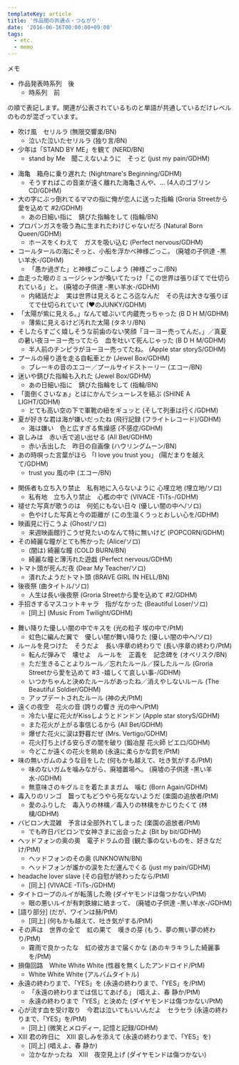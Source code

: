 ```yaml
---
templateKey: article
title: '作品間の共通点・つながり'
date: '2016-06-16T00:00:00+09:00'
tags:
  - etc.
  - memo
---
```

メモ

* 作品発表時系列　後
  * 時系列　前

の順で表記します。関連が公表されているものと単語が共通しているだけレベルのものが混ざっています。

* 吹け風　セリルラ (無限交響楽/BN)
  * 泣いた泣いたセリルラ (独り言/BN)
* 少年は「STAND BY ME」を観て (NERD/BN)
  * stand by Me　聞こえないように　そっと (just my pain/GDHM)

<!--/-->

* 海亀　箱舟に乗り遅れた (Nightmare's Beginning/GDHM)
  * そうすればこの音楽が遠く離れた海亀さんや、… (4人のゴブリン CD/GDHM)
* 大の字にぶっ倒れてるママの指に俺が恋人に送った指輪 (Groria Streetから愛を込めて #2/GDHM)
  * あの日細い指に　錆びた指輪をして (指輪/BN)
* プロパンガスを吸う為に生まれたわけじゃないだろ (Natural Born Queen/GDHM)
  * ホースをくわえて　ガスを吸い込む (Perfect nervous/GDHM)
* コールタールの海にそっと、小船を浮かべ神様ごっこ。 (廃墟の子供達 -黒い羊水-/GDHM)
  * 「愚か過ぎた」と神様ごっこしよう (神様ごっこ/BN)
* 血走った眼のミュージシャンが喚いてたっけ「この世界は張りぼてで仕切られている」と。 (廃墟の子供達 -黒い羊水-/GDHM)
  * 内緒話だよ　実は世界は見えるところ迄なんだ　その先は大きな張りぼてで仕切られていて (♥のJUNKY/GDHM)
* 「太陽が紫に見える。」なんて嘘ぶいて内蔵売っちゃった (B D H M/GDHM)
  * 薄紫に見えるけど汚れた太陽 (タネリ/BN)
* そしたらすごく嬉しそうな前歯のない笑顔「ヨーヨー売ってんだ。」／真夏の暑い夜ヨーヨー売ってたら　血を吐いて死んじゃった (B D H M/GDHM)
  * 半人前のチンピラがヨーヨー売ってたね。 (Apple star storyS/GDHM)
* プールの帰り道を走る自転車とか (Jewel Box/GDHM)
  * ブレーキの音のエコー／プールサイドストーリー (エコー/BN)
* 迷いや錆びた指輪も入れた (Jewel Box/GDHM)
  * あの日細い指に　錆びた指輪をして (指輪/BN)
* 「面倒くさいなぁ」とはにかんでシューレスを結ぶ (SHINE A LIGHT/GDHM)
  * とても高い空の下で軍靴の紐をギュッと (そして列車は行く/GDHM)
* 夏が好きな君は海が嫌いだったね (飛行記録 (フライトレコード)/GDHM)
  * 海は嫌い　色と広すぎる焦燥感 (不感症/GDHM)
* 哀しみは　赤い舌で追い出せる (All Bet/GDHM)
  * 赤い舌出した　昨日の自画像 (ハウリングムーン/BN)
* あの時唄った言葉がほら 「I love you trust you」 (陽だまりを越えて/GDHM)
  * trust you 風の中 (エコー/BN)

<!--/-->

* 関係者も立ち入り禁止　私有地に入らないように 心埋立地 (埋立地/ソロ)
  * 私有地　立ち入り禁止　心檻の中で (VIVACE -TiTs-/GDHM)
* 褪せた写真が歌うのは　何処にもない日々 (優しい闇の中へ/ソロ)
  * 色やけした写真と今の距離が (この生温くうっとおしい心を/GDHM)
* 映画見に行こうよ (Ghost/ソロ)
  * 来週映画館行こうぜ見たいのなんて特に無いけど (POPCORN/GDHM)
* その綺麗な瞳がとても怖かった (Alice/ソロ)
  * (闇は) 綺麗な瞳 (COLD BURN/BN)
  * 綺麗な瞳と薄汚れた遊戯 (Perfect nervous/GDHM)
* トマト頭が死んだ夜 (Dear My Teacher/ソロ)
  * 潰れたようだトマト頭 (BRAVE GIRL IN HELL/BN)
* 後夜祭 (曲タイトル/ソロ)
  * 人生は長い後夜祭 (Groria Streetから愛を込めて #2/GDHM)
* 手招きするマスコットキャラ　指がなかった (Beautiful Loser/ソロ)
  * [同上] (Music From Twilight/GDHM)

<!--/-->

* 舞い降りた優しい闇の中でキスを (光の粒子 埃の中で/PtM)
  * 虹色に編んだ翼で　優しい闇が舞い降りた (優しい闇の中へ/ソロ)
* ルールを見つけた　そうだよ　長い序章の終わりで (長い序章の終わり/PtM)
  * 転んだ弾みで　壊せよ　ルールを　正義を　記念碑を (オベリスク/BN)
  * ただ生きることよりルール／忘れたルール／探したルール (Groria Streetから愛を込めて #3 -嬉しくて哀しい事-/GDHM)
  * いつかちゃんと決めたルールがあったね／消えやしないルール (The Beautiful Soldier/GDHM)
  * アップデートされたルール (神の犬/PtM)
* 遠くの夜空　花火の音 (誇りの響き 光の中へ/PtM)
  * 冷たい星に花火がKissしようとドンドン (Apple star storyS/GDHM)
  * また花火が上がる事信じるから (All Bet/GDHM)
  * 爆ぜた花火に涙は野暮だぜ (Mrs. Vertigo/GDHM)
  * 花火打ち上げる安らぎの闇を破り (鍛冶屋 花火師 ピエロ/GDHM)
  * 今どこか遠くの花火を眺め (永遠に柔らかな罰を/PtM)
* 味の無いガムのような目をした (何もかも越えて、吐き気がする/PtM)
  * 味のないガムを噛みながら、廃墟置場へ。 (廃墟の子供達 -黒い羊水-/GDHM)
  * 無意味さのキグルミを着たままガム　噛む (Born Again/GDHM)
* 毒入りのリンゴ　齧ってもどうやら死なないようだ (楽園の追放者/PtM)
  * 愛のふりした　毒入りの林檎／毒入りの林檎をかじりたくて (林檎/GDHM)
* バビロン大混雑　予言は全部外れてしまった (楽園の追放者/PtM)
  * でも昨日バビロンで女神さまに出会ったよ (Bit by bit/GDHM)
* へッドフォンの奥の奥　電子ドラムの音 (観た事のないものを、好きなだけ/PtM)
  * ヘッドフォンのその奥 (UNKNOWN/BN)
  * ヘッドフォンが誰かの涙をただ運んでくる (just my pain/GDHM)
* headache lover slave (その自慰が終わったなら/PtM)
  * [同上] (VIVACE -TiTs-/GDHM)
* タイトロープのルイが転落した晩 (ダイヤモンドは傷つかない/PtM)
  * 眼の悪いルイが有刺鉄線に絡まって、 (廃墟の子供達 -黒い羊水-/GDHM)
* [語り部分] (だが、ワインは赫/PtM)
  * [同上] (何もかも越えて、吐き気がする/PtM)
* その声は　世界の全て　虹の果て　嘆きの芽 (もう、夢の無い夢の終わり/PtM)
  * 霧雨で良かったな　虹の彼方まで届くかな (あのキラキラした綺麗事を/PtM)
* 損傷回路　White White White (性器を無くしたアンドロイド/PtM)
  * White White White (アルバムタイトル)
* 永遠の終わりまで、「YES」を (永遠の終わりまで、「YES」を/PtM)
  * 「永遠の終わりまでは信じてあげる」 (唱えよ、春 静か/PtM)
  * 永遠の終わりまで「YES」と決めた (ダイヤモンドは傷つかない/PtM)
* 心が流す血を受け取り　今君は泣いてもいいんだよ　セラセラ (永遠の終わりまで、「YES」を/PtM)
  * [同上] (微笑とメロディー, 記憶と記録/GDHM)
* XIII 君の昨日に　XIII 哀しみを添えて (永遠の終わりまで、「YES」を)
  * [同上] (唱えよ、春 静か)
  * 泣かなかったね　XIII　夜空見上げ (ダイヤモンドは傷つかない)
